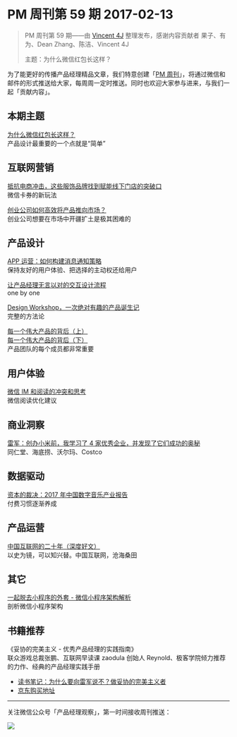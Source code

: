 # PM 周刊第 59 期 2017-02-13

> PM 周刊第 59 期——由 [Vincent 4J](http://pmweekly.com/contributors#vincent4j) 整理发布，感谢内容贡献者 果子、有为、Dean Zhang、陈洁、Vincent 4J
> 
> 主题：为什么微信红包长这样？

为了能更好的传播产品经理精品文章，我们特意创建「[PM 周刊](http://pmweekly.com/)」，将通过微信和邮件的形式推送给大家，每周周一定时推送。同时也欢迎大家参与进来，与我们一起「贡献内容」。    

## 本期主题  

[为什么微信红包长这样？](https://mp.weixin.qq.com/s?__biz=MTEwNTM0ODI0MQ==&mid=2653433876&idx=1&sn=ee6b5f662cbf104b5f1d54355979ccc6&chksm=720121ea4576a8fcf0ca9e3e8d03a30707010a1df5fafcb25154c92c73170304fa9271764ac1&mpshare=1&scene=1&srcid=0206YpOg1OR8OkYSMPbjazta&key=b721df98f799e325e55ac4ec3db1586cf7a1d2f44ba48470e29e4f130d06d8c2aa068a2816181466bade49d888ab408392cba4cbbb29a6df65110eed466bc7a65070c5818e0bdf5ec172d4567ff94f28&ascene=0&uin=NDgwNzA1&devicetype=iMac+MacBookPro11%2C1+OSX+OSX+10.12.3+build(16D32)&version=12020001&nettype=WIFI&fontScale=100&pass_ticket=WK3xWNMntq4xzwpOxnDU0FVs0IW%2Bp0Z%2Bf%2FzSKe444qw%3D)    
产品设计最重要的一个点就是“简单”   

## 互联网营销 

[抵抗电商冲击，这些服饰品牌找到赋能线下门店的突破口](https://mp.weixin.qq.com/s?__biz=MjM5NDQ5Njk3OA==&mid=2661856594&idx=1&sn=f67c70ebe94a11eb394cafd5a261e7b4&chksm=bddafdef8aad74f9050a0a9439003711dab85392113efa3bae7caa6d44540fea54d09381ce88&mpshare=1&scene=1&srcid=0209tFoCCvVrYXwO71eT33mv&key=1cbbc0790a19ad4aa7bb75310e32a7c287e9de8d18d79c41ffb1a8d7f22ac9e77b31998f7979628a8d7ede08c8d4ebe35c97be91e0122b233808ae846fcbab3582ae703e839c1dff02cbe4cee0e41085&ascene=0&uin=NDgwNzA1&devicetype=iMac+MacBookPro11%2C1+OSX+OSX+10.12.3+build(16D32)&version=12020001&nettype=WIFI&fontScale=100&pass_ticket=WK3xWNMntq4xzwpOxnDU0FVs0IW%2Bp0Z%2Bf%2FzSKe444qw%3D)    
微信卡券的新玩法   

[创业公司如何高效将产品推向市场？](https://mp.weixin.qq.com/s?__biz=MzI5NDExMjg0OA==&mid=2651316920&idx=1&sn=b0d3c18432720a77b583a7751cb3b464&chksm=f7949987c0e310915c85f2d867cccfbcb044d03dc62fb82eac8df80402c90ca59a1645dd04f0&mpshare=1&scene=1&srcid=020652LLYggJzvQZQyDLKIjR&key=a65f39904a3cf5ebff35d7c7c07402aa00aad534483b0c95bc49ae5fec7819a21f36f46ae1d77ae29b3293b065fc26ad3498a9200a1cbdc55e5abd31e2d808887d9c9eeb43fac0c5f6252eb01e36d92c&ascene=0&uin=NDgwNzA1&devicetype=iMac+MacBookPro11%2C1+OSX+OSX+10.12.3+build(16D32)&version=12020001&nettype=WIFI&fontScale=100&pass_ticket=WK3xWNMntq4xzwpOxnDU0FVs0IW%2Bp0Z%2Bf%2FzSKe444qw%3D)    
创业公司想要在市场中开疆扩土是极其困难的      

## 产品设计   

[APP 运营：如何构建消息通知策略](https://mp.weixin.qq.com/s?__biz=MzI4NzAwNzY4NQ==&mid=2651155767&idx=1&sn=f5c201500fb808463b7281fe244eca9d&chksm=f025fb9dc752728b6dd5d1b7882b0f7d8b2cc7608fd9fc4a2ad3afdc81872b5289ed4d874063&mpshare=1&scene=1&srcid=0201uTj3lPb1hrtVotrvWe3L&key=dde62796d24517c86cb6eb82375705a800e4ddacfaf6309b4121fc398c2894dcb8a0325d929aadc485e46be605fe60c10899c5a2c935a0e5c2cbcfe88f8629dab7b41b157ecf64eb03ffe614a7ed0eb6&ascene=0&uin=NDgwNzA1&devicetype=iMac+MacBookPro11%2C1+OSX+OSX+10.12.3+build(16D32)&version=12020001&nettype=WIFI&fontScale=100&pass_ticket=WK3xWNMntq4xzwpOxnDU0FVs0IW%2Bp0Z%2Bf%2FzSKe444qw%3D)   
保持友好的用户体验、把选择的主动权还给用户       

[让产品经理无言以对的交互设计流程](https://zhuanlan.zhihu.com/p/25098261)   
one by one   

[Design Workshop，一次绝对有趣的产品诞生记](https://mp.weixin.qq.com/s?__biz=MzIxMDYxOTIzMQ==&mid=2247483694&idx=1&sn=9ce30cfc2f086e77468ecd65f6ec9251&chksm=97609f1ea0171608fbe4fa8a0819a5cf727d03a3423da14c7e8d43f7d85af4b0f1646ca87b41&mpshare=1&scene=1&srcid=0124ILWAGnCYfl86jGjJiEsU&key=1cbbc0790a19ad4aec7fe807f2d20ba23bdb79d6a87a8260d92b19537fc7f4ec1f79e03f41fbc1da34a013604ee4ee026d47a64ff89ad6c83d7e9e43d6a840d7c56316a8edb74d56704df7cb1a7f55ba&ascene=0&uin=NDgwNzA1&devicetype=iMac+MacBookPro11%2C1+OSX+OSX+10.12.3+build(16D32)&version=12020001&nettype=WIFI&fontScale=100&pass_ticket=WK3xWNMntq4xzwpOxnDU0FVs0IW%2Bp0Z%2Bf%2FzSKe444qw%3D)     
完整的方法论     

[每一个伟大产品的背后（上）](http://www.woshipm.com/pmd/447782.html)    
[每一个伟大产品的背后（下）](http://www.woshipm.com/pmd/447816.html)    
产品团队的每个成员都非常重要        

## 用户体验

[微信 IM 和阅读的冲突和思考](https://mp.weixin.qq.com/s?__biz=MzIzOTA3MjQ5MA==&mid=2650352472&idx=1&sn=1ca8e3c3a06d00e6b7a9671e286914e3&chksm=f1222eddc655a7cbdfb2d6508dda631c86f508b4cbdc4d75d948b1e44472d05d04b82e5b98d4&mpshare=1&scene=1&srcid=0201mJAi05j6ao8decf5ZEE0&key=99c5ca71840a8e9c60482b92e6768276fa84717d2776fb05053b05b37995908b13c714e029b573bf9d7f8ea5751cd344e4644bde54c5bcd687854fa609a46e028f62a19ef89eb26f539fe1f3a72e2faa&ascene=0&uin=NDgwNzA1&devicetype=iMac+MacBookPro11%2C1+OSX+OSX+10.12.3+build(16D32)&version=12020001&nettype=WIFI&fontScale=100&pass_ticket=WK3xWNMntq4xzwpOxnDU0FVs0IW%2Bp0Z%2Bf%2FzSKe444qw%3D)    
微信阅读优化建议     

## 商业洞察   

[雷军：创办小米前，我学习了 4 家优秀企业，并发现了它们成功的奥秘](https://mp.weixin.qq.com/s?__biz=MzI5MzExNDgxMw==&mid=2650615790&idx=1&sn=1e6431e8032bf03fb72f831e696dac33&chksm=f47e893cc309002a86c100f9ab0ec0077e4353b7caa2ccd7651ba82e9c9b6ec27fc0ae3b9ed1&mpshare=1&scene=1&srcid=0205dkVDr2QltDr2rToyTXiY&key=99c5ca71840a8e9c50315930309297566dcd2bb676db6ebf1f269c7a8bec838eb9e43025a478dbbdd8a7ac3b11b9372dd8bd3c082b775e5c743d1ccc4223111dc5062249a74cd5543fd00073738f87e3&ascene=0&uin=NDgwNzA1&devicetype=iMac+MacBookPro11%2C1+OSX+OSX+10.12.3+build(16D32)&version=12020001&nettype=WIFI&fontScale=100&pass_ticket=WK3xWNMntq4xzwpOxnDU0FVs0IW%2Bp0Z%2Bf%2FzSKe444qw%3D)     
同仁堂、海底捞、沃尔玛、Costco        

## 数据驱动

[资本的裁决：2017 年中国数字音乐产业报告](https://mp.weixin.qq.com/s?__biz=MjM5NDEwMjg2MA==&mid=2650905552&idx=1&sn=fda7b4543a9423ec8ea53a0b80f9ef58&chksm=bd79d0f38a0e59e5180948180e403b0a7104a67bb5e59ce4c890f0e644324a81c0dfab6e20cd&mpshare=1&scene=1&srcid=0213FVqGR0UV7eirSQjdbA3c&key=dde62796d24517c8e41168424435b7ee134b4c4cebd07eba30d7a8894ddf1a742838d3f93c3c494879156e7eba73d7c67b7b9b757d0cfeaae37c8f3151dd44c6645df6049ff081594faf0d9dee02913d&ascene=0&uin=NDgwNzA1&devicetype=iMac+MacBookPro11%2C1+OSX+OSX+10.12.3+build(16D32)&version=12020001&nettype=WIFI&fontScale=100&pass_ticket=WK3xWNMntq4xzwpOxnDU0FVs0IW%2Bp0Z%2Bf%2FzSKe444qw%3D)   
付费习惯逐渐养成    

## 产品运营

[中国互联网的二十年（深度好文）](https://mp.weixin.qq.com/s?__biz=MzA5MDE4NjIxNA==&mid=2651967882&idx=2&sn=6a387baf2f52102f54a539716bf31316&chksm=8beaf903bc9d7015270e3ff1aed8a9ed8f5c121e92081fa2a5cb591fa34bcd5b342d8827c514&mpshare=1&scene=1&srcid=0208GYReANO4yJDJq9bPgsGO&key=5eeedb81d6f45c0144c7c1b65bd2a5f7d49408a7e467f6e78e129173178d032589500d9bab6a176b45f4fd9ea99b925538820a7d5af7113b8033aab52d70640f01673cbab9ea33e56471f13984e98cc0&ascene=0&uin=NDgwNzA1&devicetype=iMac+MacBookPro11%2C1+OSX+OSX+10.12.3+build(16D32)&version=12020001&nettype=WIFI&fontScale=100&pass_ticket=WK3xWNMntq4xzwpOxnDU0FVs0IW%2Bp0Z%2Bf%2FzSKe444qw%3D)   
以史为镜，可以知兴替。中国互联网，沧海桑田   

## 其它

[一起脱去小程序的外套 - 微信小程序架构解析](https://zhuanlan.zhihu.com/p/25105936)   
剖析微信小程序架构   

## 书籍推荐

《妥协的完美主义 - 优秀产品经理的实践指南》          
联众游戏总裁张鹏、互联网早读课 zaodula 创始人 Reynold、极客学院倾力推荐的力作、经典的产品经理实践手册

- [读书笔记：为什么要向雷军说不？做妥协的完美主义者](https://mp.weixin.qq.com/s?__biz=MzIxNTAzNzU0Ng==&mid=2654581054&idx=2&sn=f9b3c55ba3cccf79c92ad941a6d13346&chksm=8c53723bbb24fb2dd6f0ffce307c369881dd43d53f6e745c3e2c00240b05adfe959e54a8a01b&mpshare=1&scene=1&srcid=0213bioxkDpwcB0rQjTNgB9X&key=5eeedb81d6f45c01b3247225df91f622c6107301f171c077519bb076e64e25f738e2f57d52b4f173ebb553c0ea4d429c62c3bbe10a3caccde39d9fe1fee35c6647fe408f7f46a73ba9ee59e42e460d9c&ascene=0&uin=NDgwNzA1&devicetype=iMac+MacBookPro11%2C1+OSX+OSX+10.12.3+build(16D32)&version=12020001&nettype=WIFI&fontScale=100&pass_ticket=WK3xWNMntq4xzwpOxnDU0FVs0IW%2Bp0Z%2Bf%2FzSKe444qw%3D)
- [京东购买地址](http://item.jd.com/12075698.html)    
  
---
关注微信公众号「产品经理观察」，第一时间接收周刊推送：          
  
![](http://com-4jplus-temp.qiniudn.com/pmweekly-weixin.jpg)   